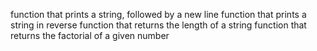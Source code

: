 function that prints a string, followed by a new line
function that prints a string in reverse
function that returns the length of a string
function that returns the factorial of a given number
